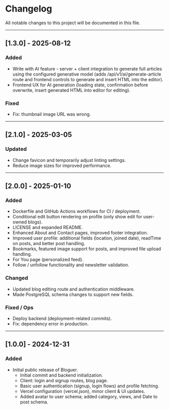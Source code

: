# Changelog
All notable changes to this project will be documented in this file.

---

## [1.3.0] - 2025-08-12

### Added
- Write with AI feature - server + client integration to generate full articles using the configured generative model (adds /api/v1/ai/generate-article route and frontend controls to generate and insert HTML into the editor).
- Frontend UX for AI generation (loading state, confirmation before overwrite, insert generated HTML into editor for editing).

### Fixed
- Fix: thumbnail image URL was wrong.

---

## [2.1.0] - 2025-03-05

### Updated
- Change favicon and temporarily adjust linting settings.
- Reduce image sizes for improved performance.

---

## [2.0.0] - 2025-01-10

### Added
- Dockerfile and GitHub Actions workflows for CI / deployment.
- Conditional edit button rendering on profile (only show edit for user-owned blogs).
- LICENSE and expanded README.
- Enhanced About and Contact pages, improved footer integration.
- Improved user profile: additional fields (location, joined date), readTime on posts, and better post handling.
- Bookmarks, featured image support for posts, and improved file upload handling.
- For You page (personalized feed).
- Follow / unfollow functionality and newsletter validation.

### Changed
- Updated blog editing route and authentication middleware.
- Made PostgreSQL schema changes to support new fields.

### Fixed / Ops
- Deploy backend (deployment-related commits).
- Fix: dependency error in production.

---

## [1.0.0] - 2024-12-31

### Added
- Initial public release of Bloguer.
    - Initial commit and backend initialization.
    - Client: login and signup routes, blog page.
    - Basic user authentication (signup, login flows) and profile fetching.
    - Vercel configuration (vercel.json), minor client & UI updates.
    - Added avatar to user schema; added category, views, and Date to post schema.